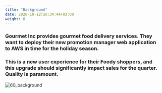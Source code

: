 ```yaml
---
title: "Background"
date: 2020-10-12T20:34:44+03:00
weight: 6
---
```


### Gourmet Inc provides gourmet food delivery services. They want to deploy their new promotion manager web application to AWS in time for the holiday season.

### This is a new user experience for their Foody shoppers, and this upgrade should significantly impact sales for the quarter. Quality is paramount.

 ![60_background](/images/intro/Gourmet_inc_logo.png)